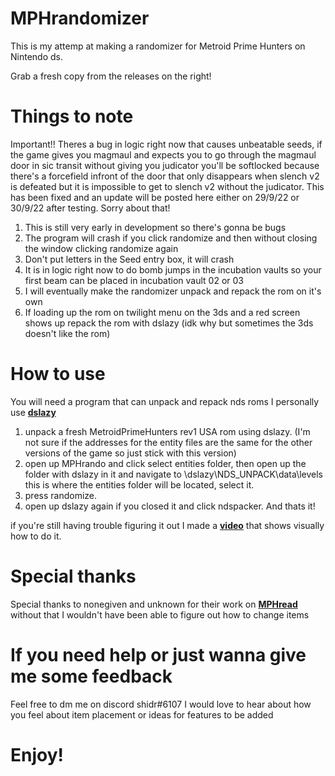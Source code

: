 # MPHrandomizer
This is my attemp at making a randomizer for Metroid Prime Hunters on Nintendo ds.

Grab a fresh copy from the releases on the right!

# Things to note

Important!! Theres a bug in logic right now that causes unbeatable seeds, if the game gives you magmaul and expects you to go through the magmaul door in sic transit without giving you judicator you'll be softlocked because there's a forcefield infront of the door that only disappears when slench v2 is defeated but it is impossible to get to slench v2 without the judicator. This has been fixed and an update will be posted here either on 29/9/22 or 30/9/22 after testing. Sorry about that!

1. This is still very early in development so there's gonna be bugs
2. The program will crash if you click randomize and then without closing the window clicking randomize again
3. Don't put letters in the Seed entry box, it will crash
4. It is in logic right now to do bomb jumps in the incubation vaults so your first beam can be placed in incubation vault 02 or 03
5. I will eventually make the randomizer unpack and repack the rom on it's own
6. If loading up the rom on twilight menu on the 3ds and a red screen shows up repack the rom with dslazy (idk why but sometimes the 3ds doesn't like the rom)

# How to use

You will need a program that can unpack and repack nds roms
I personally use **[dslazy](https://www.romhacking.net/utilities/793/)**
 1. unpack a fresh MetroidPrimeHunters rev1 USA rom using dslazy. (I'm not sure if the addresses for the entity files are the same for the other versions of the game so just stick with this version)
 2. open up MPHrando and click select entities folder, then open up the folder with dslazy in it and navigate to \dslazy\NDS_UNPACK\data\levels this is where the entities folder will be located, select it.
 3. press randomize.
 4. open up dslazy again if you closed it and click ndspacker.
 And thats it!
 
 if you're still having trouble figuring it out I made a **[video](https://www.youtube.com/watch?v=J4i4qoCch90)** that shows visually how to do it.
 
 # Special thanks
 Special thanks to nonegiven and unknown for their work on **[MPHread](https://github.com/NoneGiven/MphRead)** without that I wouldn't have been able to figure out how to change items

# If you need help or just wanna give me some feedback
Feel free to dm me on discord shidr#6107
I would love to hear about how you feel about item placement or ideas for features to be added

# Enjoy!
